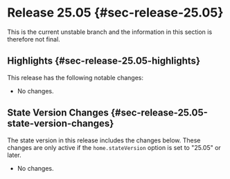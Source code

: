 # Release 25.05 {#sec-release-25.05}

This is the current unstable branch and the information in this
section is therefore not final.

## Highlights {#sec-release-25.05-highlights}

This release has the following notable changes:

- No changes.

## State Version Changes {#sec-release-25.05-state-version-changes}

The state version in this release includes the changes below. These
changes are only active if the `home.stateVersion` option is set to
\"25.05\" or later.

- No changes.

